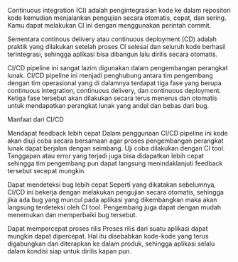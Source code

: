 Continuous integration (CI) adalah pengintegrasian kode ke dalam repositori kode kemudian menjalankan pengujian secara otomatis, cepat, dan sering. Kamu dapat melakukan CI ini dengan menggunakan perintah  commit.

Sementara continous delivery atau continuous deployment (CD) adalah praktik yang dilakukan setelah proses CI selesai dan seluruh kode berhasil terintegrasi, sehingga aplikasi bisa dibangun lalu dirilis secara otomatis.

CI/CD pipeline ini sangat lazim digunakan dalam pengembangan perangkat lunak. CI/CD pipeline ini menjadi penghubung antara tim pengembang dengan tim operasional yang di dalamnya terdapat tiga fase yang berupa continuous integration, continuous delivery, dan continuous  deployment. Ketiga fase tersebut akan dilakukan secara terus menerus dan otomatis untuk mendapatkan perangkat lunak yang andal dan bebas dari bug.

Manfaat dari CI/CD

Mendapat feedback lebih cepat
Dalam penggunaan CI/CD pipeline ini kode akan diuji coba secara bersamaan agar proses pengembangan perangkat lunak dapat berjalan dengan seimbang. Uji coba dilakukan dengan CI tool. Tanggapan atau error yang terjadi juga bisa didapatkan lebih cepat sehingga tim pengembang pun dapat langsung menindaklanjuti feedback tersebut secepat mungkin.

Dapat mendeteksi bug lebih cepat
Seperti yang dikatakan sebelumnya, CI/CD ini bekerja dengan melakukan pengujian secara otomatis, sehingga jika ada bug yang muncul pada aplikasi yang dikembangkan maka akan langsung terdeteksi oleh CI tool. Pengembang juga dapat dengan mudah menemukan dan memperbaiki bug tersebut.

Dapat mempercepat proses rilis
Proses rilis dari suatu aplikasi dapat mungkin dapat dipercepat. Hal itu disebabkan kode-kode yang terus digabungkan dan diterapkan ke dalam produk, sehingga aplikasi selalu dalam kondisi siap untuk dirilis kapan pun.
